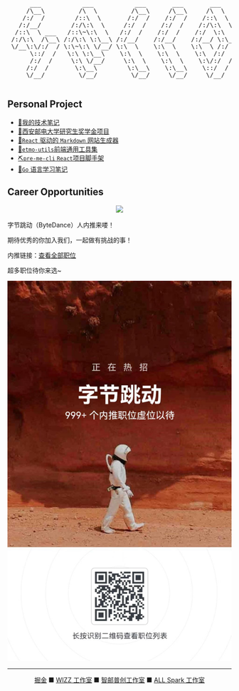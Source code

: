 <pre align="center">
      ___           ___           ___       ___       ___     
     /\__\         /\  \         /\__\     /\__\     /\  \    
    /:/  /        /::\  \       /:/  /    /:/  /    /::\  \   
   /:/__/        /:/\:\  \     /:/  /    /:/  /    /:/\:\  \  
  /::\  \ ___   /::\~\:\  \   /:/  /    /:/  /    /:/  \:\  \ 
 /:/\:\  /\__\ /:/\:\ \:\__\ /:/__/    /:/__/    /:/__/ \:\__\
 \/__\:\/:/  / \:\~\:\ \/__/ \:\  \    \:\  \    \:\  \ /:/  /
      \::/  /   \:\ \:\__\    \:\  \    \:\  \    \:\  /:/  / 
      /:/  /     \:\ \/__/     \:\  \    \:\  \    \:\/:/  /  
     /:/  /       \:\__\        \:\__\    \:\__\    \::/  /   
     \/__/         \/__/         \/__/     \/__/     \/__/    

</pre>

## Personal Project

- [🎉我的技术笔记](https://baiziyu-fe.github.io/notes/)
- [🥇西安邮电大学研究生奖学金项目](https://baiziyu-personal-product.github.io/xupt-scholarship-fe/)
- [🎨`React` 驱动的 `Markdown` 网站生成器](https://github.com/baiziyu-fe/react-sorcery)
- [🎯`etmo-utils`前端通用工具集](https://github.com/baiziyu-fe/etmo-utils)
- [⛏`pre-me-cli` `React`项目脚手架](https://github.com/baiziyu-fe/pre-me-cli)
- [📘`Go` 语言学习笔记](https://github.com/baiziyu-fe/go-study)

## Career Opportunities


<div align="center">
<img src="https://lf3-cdn-tos.bytescm.com/obj/ttfe/atsx/pc-logo-cn_1568786794220.png"/>
</div>


字节跳动（ByteDance）人内推来喽！

期待优秀的你加入我们，一起做有挑战的事！

内推链接：[查看全部职位](https://job.toutiao.com/s/2DqnewH)

超多职位待你来选~

<div align="center">
<img style="width:600px;" src="./内推.jpg"/>
</div>

---

<div align="center">
      <a href="https://juejin.cn/user/870468941264270">掘金</a> ■ <a href="https://wizzstudio.com/">WIZZ 工作室</a> ■ <a href="https://zypc.xupt.edu.cn/">智邮普创工作室</a> ■ <a href="https://space.bilibili.com/386011606?spm_id_from=333.337.search-card.all.click">ALL Spark 工作室</a>
</div>
